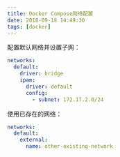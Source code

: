 ```yaml
---
title: Docker Compose网络配置
date: 2018-09-18 14:49:30
tags: [docker]
---
```


配置默认网络并设置子网：

```yaml
networks:
  default:
    driver: bridge
    ipam:
      driver: default
      config:
        - subnet: 172.17.2.0/24
```

使用已存在的网络：

```yaml
networks:
  default:
    external:
      name: other-existing-network
```
